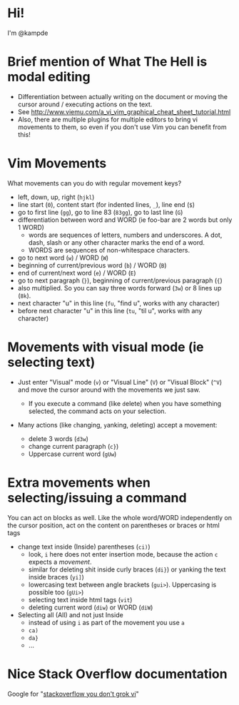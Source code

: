 Hi!
===
I'm @kampde

Brief mention of What The Hell is modal editing
===============================================
* Differentiation between actually writing on the document or moving the cursor
  around / executing actions on the text.
* See http://www.viemu.com/a_vi_vim_graphical_cheat_sheet_tutorial.html
* Also, there are multiple plugins for multiple editors to bring vi movements
  to them, so even if you don't use Vim you can benefit from this!

Vim Movements
=============
What movements can you do with regular movement keys?

* left, down, up, right (`hjkl`)
* line start (`0`), content start (for indented lines, `_`), line end (`$`)
* go to first line (`gg`), go to line 83 (`83gg`), go to last line (`G`)
* differentiation between word and WORD (ie foo-bar are 2 words but only 1 WORD)
  * words are sequences of letters, numbers and underscores. A dot, dash, slash
    or any other character marks the end of a word.
  * WORDS are sequences of non-whitespace characters.
* go to next word (`w`) / WORD (`W`)
* beginning of current/previous word (`b`) / WORD (`B`)
* end of current/next word (`e`) / WORD (`E`)
* go to next paragraph (`}`), beginning of current/previous paragraph (`{`)
* also multiplied. So you can say three words forward (`3w`) or 8 lines up (`8k`).
* next character "u" in this line (`fu`, "find u", works with any character)
* before next character "u" in this line (`tu`, "til u", works with any
  character)

Movements with visual mode (ie selecting text)
==============================================
* Just enter "Visual" mode (`v`) or "Visual Line" (`V`) or "Visual Block" (`^V`)
  and move the cursor around with the movements we just saw.
  * If you execute a command (like `d`elete) when you have something selected,
    the command acts on your selection.

* Many actions (like `c`hanging, `y`anking, `d`eleting) accept a movement:
  * delete 3 words (`d3w`)
  * change current paragraph (`c}`)
  * Uppercase current word (`gUw`)

Extra movements when selecting/issuing a command
================================================
You can act on blocks as well. Like the whole word/WORD independently on the
cursor position, act on the content on parentheses or braces or html tags

* change text inside (Inside) parentheses (`ci)`)
  * look, `i` here does not enter insertion mode, because the action `c`
    expects a _movement_.
  * similar for deleting shit inside curly braces (`di}`) or yanking the
    text inside braces (`yi]`)
  * lowercasing text between angle brackets (`gui>`). Uppercasing is possible
    too (`gUi>`)
  * selecting text inside html tags (`vit`)
  * deleting current word (`diw`) or WORD (`diW`)
* Selecting all (All) and not just Inside
  * instead of using `i` as part of the movement you use `a`
  * `ca)`
  * `da}`
  * ...

Nice Stack Overflow documentation
=================================
Google for "[stackoverflow you don't grok vi](https://stackoverflow.com/a/1220118/592540)"
